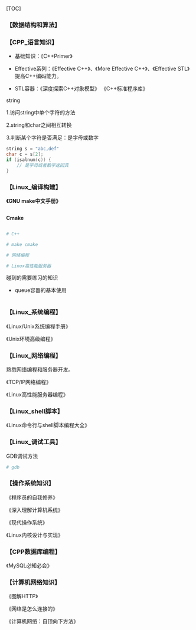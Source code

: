 [TOC]

















### 【数据结构和算法】

















































### 【CPP_语言知识】



-   基础知识：《C++Primer》

-   Effective系列：《Effective C++》、《More Effective C++》、《Effective STL》提高C++编码能力。

-   STL容器：《深度探索C++对象模型》  《C++标准程序库》





string



1.访问string中单个字符的方法

2.string和char之间相互转换



3.判断某个字符是否满足：是字母或数字

```c++
string s = "abc,def"
char c = s[2];
if (isalnum(c)) {
    // 是字母或者数字返回真
}
```









































### 【Linux_编译构建】



**《GNU make中文手册》**



```

```



**Cmake**



```bash

# C++ 

# make cmake

# 网络编程

# Linux高性能服务器


```























碰到的需要练习的知识

-   queue容器的基本使用





```

```





















### 【Linux_系统编程】



《Linux/Unix系统编程手册》

《Unix环境高级编程》





































### 【Linux_网络编程】



熟悉网络编程和服务器开发。





《TCP/IP网络编程》

《Linux高性能服务器编程》











































### 【Linux_shell脚本】



《Linux命令行与shell脚本编程大全》









































































### 【Linux_调试工具】











GDB调试方法



```bash
# gdb
```







































### 【操作系统知识】

《程序员的自我修养》

《深入理解计算机系统》

《现代操作系统》

《Linux内核设计与实现》































### 【CPP数据库编程】





《MySQL必知必会》

































### 【计算机网络知识】



《图解HTTP》

《网络是怎么连接的》

《计算机网络：自顶向下方法》













































